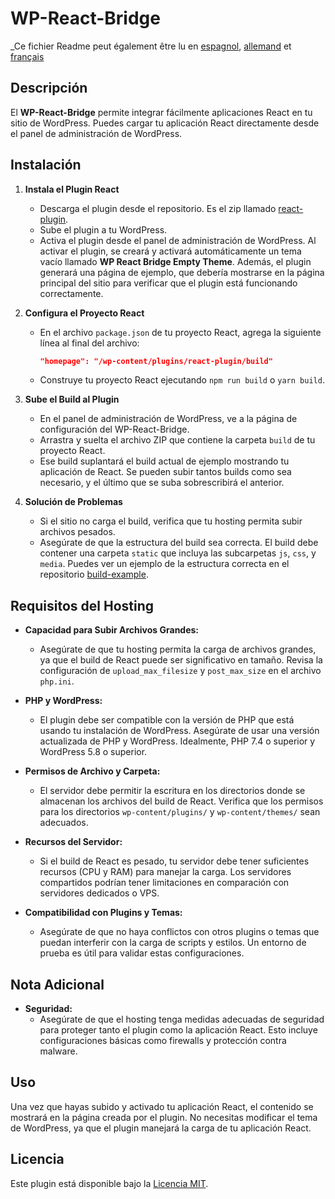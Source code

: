# WP-React-Bridge

\_Ce fichier Readme peut également être lu en [espagnol](README.es.md),
[allemand](README.de.md) et [français](README.fr.md)

## Descripción

El **WP-React-Bridge** permite integrar fácilmente aplicaciones React en tu sitio de WordPress. Puedes cargar tu aplicación React directamente desde el panel de administración de WordPress.

## Instalación

1. **Instala el Plugin React**

   - Descarga el plugin desde el repositorio. Es el zip llamado [react-plugin](https://github.com/pascualmanuel/WP-React-Bridge/blob/main/react-plugin.zip).
   - Sube el plugin a tu WordPress.
   - Activa el plugin desde el panel de administración de WordPress. Al activar el plugin, se creará y activará automáticamente un tema vacío llamado **WP React Bridge Empty Theme**. Además, el plugin generará una página de ejemplo, que debería mostrarse en la página principal del sitio para verificar que el plugin está funcionando correctamente.

2. **Configura el Proyecto React**

   - En el archivo `package.json` de tu proyecto React, agrega la siguiente línea al final del archivo:
     ```json
     "homepage": "/wp-content/plugins/react-plugin/build"
     ```
   - Construye tu proyecto React ejecutando `npm run build` o `yarn build`.

3. **Sube el Build al Plugin**

   - En el panel de administración de WordPress, ve a la página de configuración del WP-React-Bridge.
   - Arrastra y suelta el archivo ZIP que contiene la carpeta `build` de tu proyecto React.
   - Ese build suplantará el build actual de ejemplo mostrando tu aplicación de React. Se pueden subir tantos builds como sea necesario, y el último que se suba sobrescribirá el anterior.

4. **Solución de Problemas**

   - Si el sitio no carga el build, verifica que tu hosting permita subir archivos pesados.
   - Asegúrate de que la estructura del build sea correcta. El build debe contener una carpeta `static` que incluya las subcarpetas `js`, `css`, y `media`. Puedes ver un ejemplo de la estructura correcta en el repositorio [build-example](https://github.com/pascualmanuel/WP-React-Bridge/tree/main/build-example).

## Requisitos del Hosting

- **Capacidad para Subir Archivos Grandes:**

  - Asegúrate de que tu hosting permita la carga de archivos grandes, ya que el build de React puede ser significativo en tamaño. Revisa la configuración de `upload_max_filesize` y `post_max_size` en el archivo `php.ini`.

- **PHP y WordPress:**

  - El plugin debe ser compatible con la versión de PHP que está usando tu instalación de WordPress. Asegúrate de usar una versión actualizada de PHP y WordPress. Idealmente, PHP 7.4 o superior y WordPress 5.8 o superior.

- **Permisos de Archivo y Carpeta:**

  - El servidor debe permitir la escritura en los directorios donde se almacenan los archivos del build de React. Verifica que los permisos para los directorios `wp-content/plugins/` y `wp-content/themes/` sean adecuados.

- **Recursos del Servidor:**

  - Si el build de React es pesado, tu servidor debe tener suficientes recursos (CPU y RAM) para manejar la carga. Los servidores compartidos podrían tener limitaciones en comparación con servidores dedicados o VPS.

- **Compatibilidad con Plugins y Temas:**
  - Asegúrate de que no haya conflictos con otros plugins o temas que puedan interferir con la carga de scripts y estilos. Un entorno de prueba es útil para validar estas configuraciones.

## Nota Adicional

- **Seguridad:**
  - Asegúrate de que el hosting tenga medidas adecuadas de seguridad para proteger tanto el plugin como la aplicación React. Esto incluye configuraciones básicas como firewalls y protección contra malware.

## Uso

Una vez que hayas subido y activado tu aplicación React, el contenido se mostrará en la página creada por el plugin. No necesitas modificar el tema de WordPress, ya que el plugin manejará la carga de tu aplicación React.

## Licencia

Este plugin está disponible bajo la [Licencia MIT](enlace-a-la-licencia).
